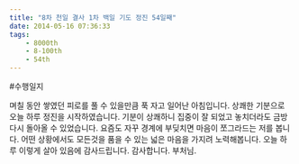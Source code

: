 ```yaml
---
title: "8차 천일 결사 1차 백일 기도 정진 54일째"
date: 2014-05-16 07:36:33
tags:
    - 8000th
    - 8-100th
    - 54th
---
```


#수행일지

며칠 동안 쌓였던 피로를 풀 수 있을만큼 푹 자고 일어난 아침입니다. 상쾌한 기분으로 오늘 하루 정진을 시작하였습니다. 기분이 상쾌하니 집중이 잘 되었고 놓치더라도 금방 다시 돌아올 수 있었습니다. 요즘도 자꾸 경계에 부딪치면 마음이 쪼그라드는 저를 봅니다. 어떤 상황에서도 모든것을 품을 수 있는 넓은 마음을 가지려 노력해봅니다. 오늘 하루 이렇게 살아 있음에 감사드립니다. 감사합니다. 부처님.
